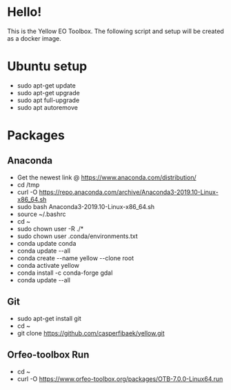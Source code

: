 # Hello!

This is the Yellow EO Toolbox. The following script and setup will be created as a docker image.

# Ubuntu setup
  * sudo apt-get update
  * sudo apt-get upgrade
  * sudo apt full-upgrade
  * sudo apt autoremove

# Packages
  ## Anaconda
  * Get the newest link @ https://www.anaconda.com/distribution/ 
  * cd /tmp
  * curl -O https://repo.anaconda.com/archive/Anaconda3-2019.10-Linux-x86_64.sh
  * sudo bash Anaconda3-2019.10-Linux-x86_64.sh
  * source ~/.bashrc
  * cd ~
  * sudo chown user -R ./*
  * sudo chown user .conda/environments.txt
  * conda update conda
  * conda update --all
  * conda create --name yellow --clone root
  * conda activate yellow
  * conda install -c conda-forge gdal
  * conda update --all

  ## Git
  * sudo apt-get install git
  * cd ~
  * git clone https://github.com/casperfibaek/yellow.git

  ## Orfeo-toolbox Run
  * cd ~
  * curl -O https://www.orfeo-toolbox.org/packages/OTB-7.0.0-Linux64.run

